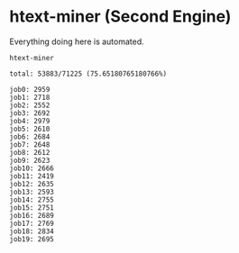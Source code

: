 # htext-miner (Second Engine)

Everything doing here is automated.

```
htext-miner

total: 53883/71225 (75.65180765180766%)

job0: 2959
job1: 2718
job2: 2552
job3: 2692
job4: 2979
job5: 2610
job6: 2684
job7: 2648
job8: 2612
job9: 2623
job10: 2666
job11: 2419
job12: 2635
job13: 2593
job14: 2755
job15: 2751
job16: 2689
job17: 2769
job18: 2834
job19: 2695
```